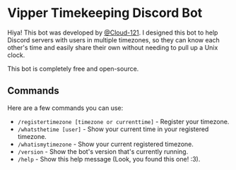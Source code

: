 # Vipper Timekeeping Discord Bot

Hiya! This bot was developed by [@Cloud-121](https://github.com/Cloud-121). I designed this bot to help Discord servers with users in multiple timezones, so they can know each other's time and easily share their own without needing to pull up a Unix clock.

This bot is completely free and open-source.

## Commands

Here are a few commands you can use:

- `/registertimezone [timezone or currenttime]` - Register your timezone.
- `/whatsthetime [user]` - Show your current time in your registered timezone.
- `/whatismytimezone` - Show your current registered timezone.
- `/version` - Show the bot's version that's currently running.
- `/help` - Show this help message (Look, you found this one! :3).
